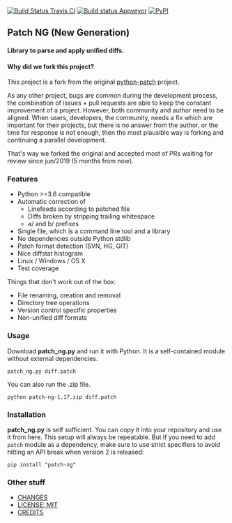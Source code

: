 [![Build Status Travis CI](https://travis-ci.org/conan-io/python-patch-ng.svg?branch=master)](https://travis-ci.org/conan-io/python-patch-ng)
[![Build status Appveyor](https://ci.appveyor.com/api/projects/status/i4r6lf62slvx82db?svg=true)](https://ci.appveyor.com/project/ConanCIintegration/python-patch-ng)
[![PyPI](https://img.shields.io/pypi/v/patch-ng)](https://pypi.python.org/pypi/patch-ng)

## Patch NG (New Generation)

#### Library to parse and apply unified diffs.

#### Why did we fork this project?

This project is a fork from the original [python-patch](https://github.com/techtonik/python-patch) project.

As any other project, bugs are common during the development process, the combination of issues + pull requests are
able to keep the constant improvement of a project. However, both community and author need to be aligned. When users,
developers, the community, needs a fix which are important for their projects, but there is no answer from the author,
or the time for response is not enough, then the most plausible way is forking and continuing a parallel development.

That's way we forked the original and accepted most of PRs waiting for review since jun/2019 (5 months from now).

### Features

 * Python >=3.6 compatible
 * Automatic correction of
   * Linefeeds according to patched file
   * Diffs broken by stripping trailing whitespace
   * a/ and b/ prefixes
 * Single file, which is a command line tool and a library
 * No dependencies outside Python stdlib
 * Patch format detection (SVN, HG, GIT)
 * Nice diffstat histogram
 * Linux / Windows / OS X
 * Test coverage

Things that don't work out of the box:

 * File renaming, creation and removal
 * Directory tree operations
 * Version control specific properties
 * Non-unified diff formats


### Usage

Download **patch_ng.py** and run it with Python. It is a self-contained
module without external dependencies.

    patch_ng.py diff.patch

You can also run the .zip file.

    python patch-ng-1.17.zip diff.patch

### Installation

**patch_ng.py** is self sufficient. You can copy it into your repository
and use it from here. This setup will always be repeatable. But if
you need to add `patch` module as a dependency, make sure to use strict
specifiers to avoid hitting an API break when version 2 is released:

    pip install "patch-ng"


### Other stuff

* [CHANGES](doc/CHANGES.md)
* [LICENSE: MIT](LICENSE)
* [CREDITS](doc/CREDITS)
